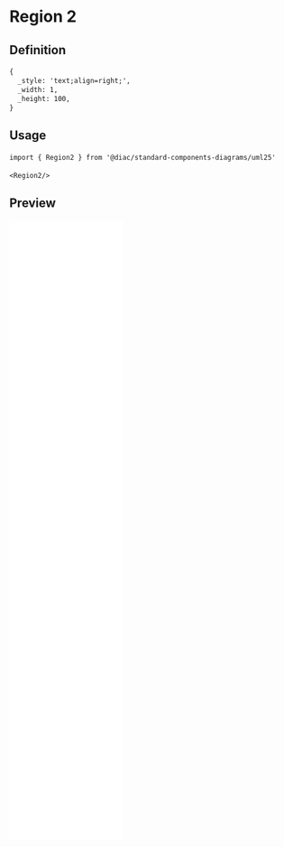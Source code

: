 # Region 2

## Definition

```
{
  _style: 'text;align=right;',
  _width: 1,
  _height: 100,
}
```

## Usage

```
import { Region2 } from '@diac/standard-components-diagrams/uml25'

<Region2/>
```

## Preview

<img src="./region-2.png" width="200"/>
